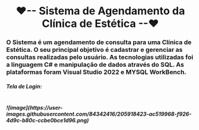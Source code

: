 <h1 align="center">❤-- Sistema de Agendamento da Clínica de Estética --❤</h1>

<h3> O Sistema é um agendamento de consulta para uma Clínica de Estética. O seu principal objetivo é cadastrar e gerenciar as consultas realizadas pelo usuário.
As tecnologias utilizadas foi a linguagem C# e manipulação de dados através do SQL.
As plataformas foram Visual Studio 2022 e MYSQL WorkBench. </h3>

<h5>Tela de Login:<h5>
<br>
![image](https://user-images.githubusercontent.com/84342416/205918423-ac519968-f926-4d9c-b80c-ccbe0bce1d96.png)

